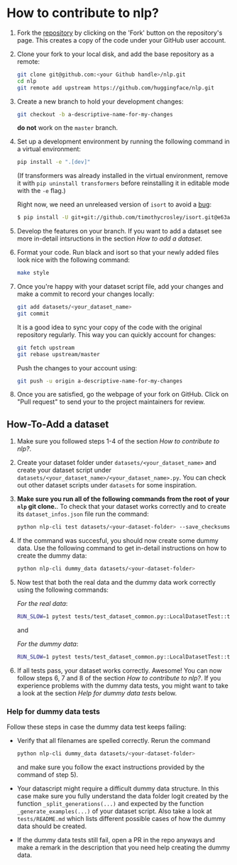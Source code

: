 # How to contribute to nlp?

1. Fork the [repository](https://github.com/huggingface/nlp) by clicking on the 'Fork' button on the repository's page. This creates a copy of the code under your GitHub user account.

2. Clone your fork to your local disk, and add the base repository as a remote:

	```bash
	git clone git@github.com:<your Github handle>/nlp.git
	cd nlp
	git remote add upstream https://github.com/huggingface/nlp.git
	```

3. Create a new branch to hold your development changes:

	```bash
	git checkout -b a-descriptive-name-for-my-changes
	```

	**do not** work on the `master` branch.

4. Set up a development environment by running the following command in a virtual environment:

	```bash
	pip install -e ".[dev]"
	```

   (If transformers was already installed in the virtual environment, remove
   it with `pip uninstall transformers` before reinstalling it in editable
   mode with the `-e` flag.)

   Right now, we need an unreleased version of `isort` to avoid a
   [bug](https://github.com/timothycrosley/isort/pull/1000):

   ```bash
   $ pip install -U git+git://github.com/timothycrosley/isort.git@e63ae06ec7d70b06df9e528357650281a3d3ec22#egg=isort
   ```

5. Develop the features on your branch. If you want to add a dataset see more in-detail intsructions in the section *How to add a dataset*.

6. Format your code. Run black and isort so that your newly added files look nice with the following command:

	```bash
	make style
	```

7. Once you're happy with your dataset script file, add your changes and make a commit to record your changes locally:

	```bash
	git add datasets/<your_dataset_name>
	git commit
	```

	It is a good idea to sync your copy of the code with the original
	repository regularly. This way you can quickly account for changes:

	```bash
	git fetch upstream
	git rebase upstream/master
    ```

   Push the changes to your account using:

   ```bash
   git push -u origin a-descriptive-name-for-my-changes
   ```

8. Once you are satisfied, go the webpage of your fork on GitHub. Click on "Pull request" to send your to the project maintainers for review.

## How-To-Add a dataset

1. Make sure you followed steps 1-4 of the section *How to contribute to nlp?*.

2. Create your dataset folder under `datasets/<your_dataset_name>` and create your dataset script under `datasets/<your_dataset_name>/<your_dataset_name>.py`. You can check out other dataset scripts under `datasets` for some inspiration.

3. **Make sure you run all of the following commands from the root of your `nlp` git clone.**. To check that your dataset works correctly and to create its `dataset_infos.json` file run the command:

	```bash
	python nlp-cli test datasets/<your-dataset-folder> --save_checksums --all_configs
	```

4. If the command was succesful, you should now create some dummy data. Use the following command to get in-detail instructions on how to create the dummy data:

	```bash
	python nlp-cli dummy_data datasets/<your-dataset-folder> 
	```

5. Now test that both the real data and the dummy data work correctly using the following commands:

	*For the real data*:
	```bash
	RUN_SLOW=1 pytest tests/test_dataset_common.py::LocalDatasetTest::test_load_real_dataset_<your-dataset-name>
	```
	and 

	*For the dummy data*:
	```bash
	RUN_SLOW=1 pytest tests/test_dataset_common.py::LocalDatasetTest::test_load_dataset_all_configs_<your-dataset-name>
	```

6. If all tests pass, your dataset works correctly. Awesome! You can now follow steps 6, 7 and 8 of the section *How to contribute to nlp?*. If you experience problems with the dummy data tests, you might want to take a look at the section *Help for dummy data tests* below.


### Help for dummy data tests

Follow these steps in case the dummy data test keeps failing:

- Verify that all filenames are spelled correctly. Rerun the command 
	```bash
	python nlp-cli dummy_data datasets/<your-dataset-folder> 
	```
	and make sure you follow the exact instructions provided by the command of step 5). 

- Your datascript might require a difficult dummy data structure. In this case make sure you fully understand the data folder logit created by the function `_split_generations(...)` and expected by the function `_generate_examples(...)` of your dataset script. Also take a look at `tests/README.md` which lists different possible cases of how the dummy data should be created.

- If the dummy data tests still fail, open a PR in the repo anyways and make a remark in the description that you need help creating the dummy data.
